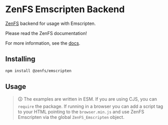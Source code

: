 # ZenFS Emscripten Backend

[ZenFS](https://github.com/zen-fs/core) backend for usage with Emscripten.

Please read the ZenFS documentation!

For more information, see the [docs](https://zen-fs.github.io/emscripten).

## Installing

```sh
npm install @zenfs/emscripten
```

## Usage

> 🛈 The examples are written in ESM. If you are using CJS, you can `require` the package. If running in a browser you can add a script tag to your HTML pointing to the `browser.min.js` and use ZenFS Emscripten via the global `ZenFS_Emscripten` object.

